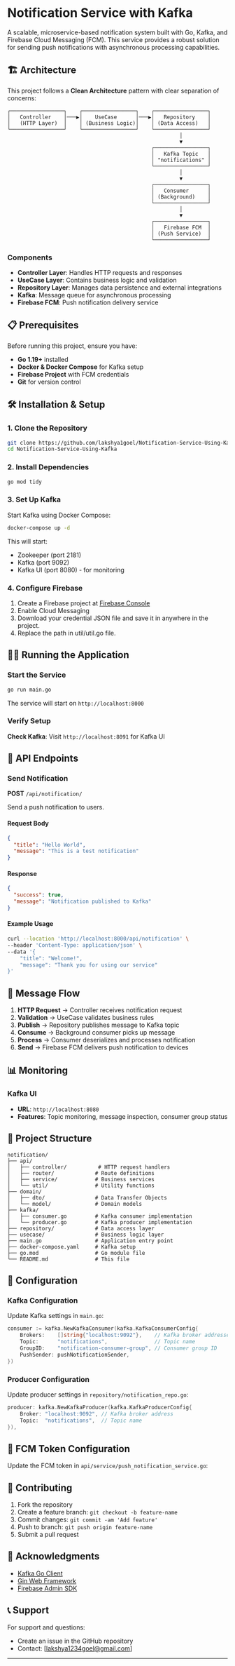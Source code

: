 # Notification Service with Kafka

A scalable, microservice-based notification system built with Go, Kafka, and Firebase Cloud Messaging (FCM). This service provides a robust solution for sending push notifications with asynchronous processing capabilities.

## 🏗️ Architecture

This project follows a **Clean Architecture** pattern with clear separation of concerns:

```
┌─────────────────┐    ┌─────────────────┐    ┌─────────────────┐
│   Controller    │───▶│    UseCase      │───▶│   Repository    │
│   (HTTP Layer)  │    │ (Business Logic)│    │ (Data Access)   │
└─────────────────┘    └─────────────────┘    └─────────────────┘
                                                       │
                                                       ▼
                                              ┌─────────────────┐
                                              │   Kafka Topic   │
                                              │ "notifications" │
                                              └─────────────────┘
                                                       │
                                                       ▼
                                              ┌─────────────────┐
                                              │   Consumer      │
                                              │ (Background)    │
                                              └─────────────────┘
                                                       │
                                                       ▼
                                              ┌─────────────────┐
                                              │   Firebase FCM  │
                                              │ (Push Service)  │
                                              └─────────────────┘
```

### Components

- **Controller Layer**: Handles HTTP requests and responses
- **UseCase Layer**: Contains business logic and validation
- **Repository Layer**: Manages data persistence and external integrations
- **Kafka**: Message queue for asynchronous processing
- **Firebase FCM**: Push notification delivery service

## 📋 Prerequisites

Before running this project, ensure you have:

- **Go 1.19+** installed
- **Docker & Docker Compose** for Kafka setup
- **Firebase Project** with FCM credentials
- **Git** for version control

## 🛠️ Installation & Setup

### 1. Clone the Repository

```bash
git clone https://github.com/lakshya1goel/Notification-Service-Using-Kafka.git
cd Notification-Service-Using-Kafka
```

### 2. Install Dependencies

```bash
go mod tidy
```

### 3. Set Up Kafka

Start Kafka using Docker Compose:

```bash
docker-compose up -d
```

This will start:
- Zookeeper (port 2181)
- Kafka (port 9092)
- Kafka UI (port 8080) - for monitoring

### 4. Configure Firebase

1. Create a Firebase project at [Firebase Console](https://console.firebase.google.com/)
2. Enable Cloud Messaging
3. Download your credential JSON file and save it in anywhere in the project.
4. Replace the path in util/util.go file.

## 🏃‍♂️ Running the Application

### Start the Service

```bash
go run main.go
```

The service will start on `http://localhost:8000`

### Verify Setup

**Check Kafka**: Visit `http://localhost:8091` for Kafka UI

## 📡 API Endpoints

### Send Notification

**POST** `/api/notification/`

Send a push notification to users.

#### Request Body

```json
{
  "title": "Hello World",
  "message": "This is a test notification"
}
```

#### Response

```json
{
  "success": true,
  "message": "Notification published to Kafka"
}
```

#### Example Usage

```bash
curl --location 'http://localhost:8000/api/notification' \
--header 'Content-Type: application/json' \
--data '{
    "title": "Welcome!",
    "message": "Thank you for using our service"
}'
```

## 🔄 Message Flow

1. **HTTP Request** → Controller receives notification request
2. **Validation** → UseCase validates business rules
3. **Publish** → Repository publishes message to Kafka topic
4. **Consume** → Background consumer picks up message
5. **Process** → Consumer deserializes and processes notification
6. **Send** → Firebase FCM delivers push notification to devices

## 📊 Monitoring

### Kafka UI
- **URL**: `http://localhost:8080`
- **Features**: Topic monitoring, message inspection, consumer group status

## 📁 Project Structure

```
notification/
├── api/
│   ├── controller/          # HTTP request handlers
│   ├── router/             # Route definitions
│   ├── service/            # Business services
│   └── util/               # Utility functions
├── domain/
│   ├── dto/                # Data Transfer Objects
│   └── model/              # Domain models
├── kafka/
│   ├── consumer.go         # Kafka consumer implementation
│   └── producer.go         # Kafka producer implementation
├── repository/             # Data access layer
├── usecase/                # Business logic layer
├── main.go                 # Application entry point
├── docker-compose.yaml     # Kafka setup
├── go.mod                  # Go module file
└── README.md               # This file
```

## 🔧 Configuration

### Kafka Configuration

Update Kafka settings in `main.go`:

```go
consumer := kafka.NewKafkaConsumer(kafka.KafkaConsumerConfig{
    Brokers:    []string{"localhost:9092"},    // Kafka broker addresses
    Topic:      "notifications",               // Topic name
    GroupID:    "notification-consumer-group", // Consumer group ID
    PushSender: pushNotificationSender,
})
```

### Producer Configuration

Update producer settings in `repository/notification_repo.go`:

```go
producer: kafka.NewKafkaProducer(kafka.KafkaProducerConfig{
    Broker: "localhost:9092", // Kafka broker address
    Topic:  "notifications",  // Topic name
}),
```

## 🔑 FCM Token Configuration

Update the FCM token in `api/service/push_notification_service.go`:


## 🤝 Contributing

1. Fork the repository
2. Create a feature branch: `git checkout -b feature-name`
3. Commit changes: `git commit -am 'Add feature'`
4. Push to branch: `git push origin feature-name`
5. Submit a pull request

## 🙏 Acknowledgments

- [Kafka Go Client](https://github.com/segmentio/kafka-go)
- [Gin Web Framework](https://github.com/gin-gonic/gin)
- [Firebase Admin SDK](https://firebase.google.com/docs/admin/setup)

## 📞 Support

For support and questions:
- Create an issue in the GitHub repository
- Contact: [lakshya1234goel@gmail.com]

---